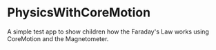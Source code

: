 # PhysicsWithCoreMotion
A simple test app to show children how the Faraday's Law works using CoreMotion and the Magnetometer.
